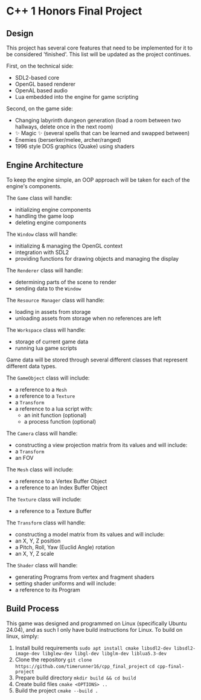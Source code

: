 # C++ 1 Honors Final Project
## Design
This project has several core features that need to be implemented for it to be considered 'finished'.
This list will be updated as the project continues.

First, on the technical side:
- SDL2-based core
- OpenGL based renderer
- OpenAL based audio
- Lua embedded into the engine for game scripting

Second, on the game side:
- Changing labyrinth dungeon generation (load a room between two hallways, delete once in the next room)
- ✨ Magic ✨ (several spells that can be learned and swapped between) 
- Enemies (berserker/melee, archer/ranged)
- 1996 style DOS graphics (Quake) using shaders

## Engine Architecture
To keep the engine simple, an OOP approach will be taken for each of the engine's components.

The `Game` class will handle: 
- initializing engine components
- handling the game loop
- deleting engine components

The `Window` class will handle:
- initializing & managing the OpenGL context
- integration with SDL2
- providing functions for drawing objects and managing the display

The `Renderer` class will handle:
- determining parts of the scene to render
- sending data to the `Window`

The `Resource Manager` class will handle:
- loading in assets from storage
- unloading assets from storage when no references are left

The `Workspace` class will handle:
- storage of current game data
- running lua game scripts

Game data will be stored through several different classes that represent different data types.

The `GameObject` class will include:
- a reference to a `Mesh`
- a reference to a `Texture`
- a `Transform`
- a reference to a lua script with:
	- an init function (optional)
	- a process function (optional)

The `Camera` class will handle:
- constructing a view projection matrix from its values
and will include:
- a `Transform`
- an FOV

The `Mesh` class will include:
- a reference to a Vertex Buffer Object
- a reference to an Index Buffer Object

The `Texture` class will include:
- a reference to a Texture Buffer

The `Transform` class will handle:
- constructing a model matrix from its values
and will include:
- an X, Y, Z position
- a Pitch, Roll, Yaw (Euclid Angle) rotation
- an X, Y, Z scale

The `Shader` class will handle:
- generating Programs from vertex and fragment shaders
- setting shader uniforms
and will include:
- a reference to its Program

## Build Process
This game was designed and programmed on Linux (specifically Ubuntu 24.04), and as such I only have build instructions for Linux.
To build on linux, simply:

1. Install build requirements
`sudo apt install cmake libsdl2-dev libsdl2-image-dev libglew-dev libgl-dev libglm-dev liblua5.3-dev`
2. Clone the repository
`git clone https://github.com/timerunner16/cpp_final_project`
`cd cpp-final-project`
3. Prepare build directory
`mkdir build && cd build`
4. Create build files
`cmake <OPTIONS> ..`
5. Build the project
`cmake --build .`
